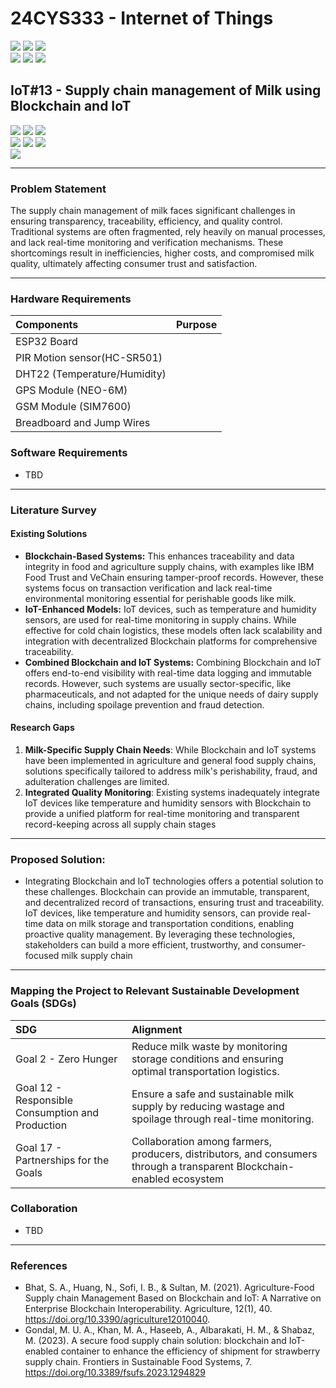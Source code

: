 # 24CYS333 - Internet of Things
![](https://img.shields.io/badge/Batch-22CYS-lightgreen) ![](https://img.shields.io/badge/UG-blue) ![](https://img.shields.io/badge/Subject-IoT-blue)
<br/>
![](https://img.shields.io/badge/Lecture-2-orange) ![](https://img.shields.io/badge/Practical-3-orange) ![](https://img.shields.io/badge/Credits-3-orange) <br/>

## IoT#13 -  Supply chain management of Milk using Blockchain and IoT

![](https://img.shields.io/badge/Member-Deepak_Kumar_S-gold)  ![](https://img.shields.io/badge/Member-Joshua_Anto_A-gold)  ![](https://img.shields.io/badge/Member-Midhru_Jayan_K-gold) <br/> 
![](https://img.shields.io/badge/SDG-2-darkgreen) ![](https://img.shields.io/badge/SDG-12-darkgreen) ![](https://img.shields.io/badge/SDG-17-darkgreen) <br/>
![](https://img.shields.io/badge/Reviewed-brown)

---
### Problem Statement
The supply chain management of milk faces significant challenges in ensuring transparency, traceability, efficiency, and quality control. Traditional systems are often fragmented, rely heavily on manual processes, and lack real-time monitoring and verification mechanisms. These shortcomings result in inefficiencies, higher costs, and compromised milk quality, ultimately affecting consumer trust and satisfaction.

---
### Hardware Requirements

| Components      | Purpose | 
|:-----------------|:-------| 
| ESP32 Board             |  |
| PIR Motion sensor(HC-SR501)  | |
| DHT22 (Temperature/Humidity)|  |
| GPS Module (NEO-6M)    |    |
| GSM Module (SIM7600)    |    |
| Breadboard and Jump Wires    |    |

### Software Requirements
- TBD

---
### Literature Survey  

#### Existing Solutions
- **Blockchain-Based Systems:** This enhances traceability and data integrity in food and agriculture supply chains, with examples like IBM Food Trust and VeChain ensuring tamper-proof records. However, these systems focus on transaction verification and lack real-time environmental monitoring essential for perishable goods like milk.
- **IoT-Enhanced Models:** IoT devices, such as temperature and humidity sensors, are used for real-time monitoring in supply chains. While effective for cold chain logistics, these models often lack scalability and integration with decentralized Blockchain platforms for comprehensive traceability.
- **Combined Blockchain and IoT Systems:** Combining Blockchain and IoT offers end-to-end visibility with real-time data logging and immutable records. However, such systems are usually sector-specific, like pharmaceuticals, and not adapted for the unique needs of dairy supply chains, including spoilage prevention and fraud detection.
 
#### Research Gaps  
1. **Milk-Specific Supply Chain Needs**: While Blockchain and IoT systems have been implemented in agriculture and general food supply chains, solutions specifically tailored to address milk's perishability, fraud, and adulteration challenges are limited.
2. **Integrated Quality Monitoring**: Existing systems inadequately integrate IoT devices like temperature and humidity sensors with Blockchain to provide a unified platform for real-time monitoring and transparent record-keeping across all supply chain stages
---

### Proposed Solution: 

- Integrating Blockchain and IoT technologies offers a potential solution to these challenges. Blockchain can provide an immutable, transparent, and decentralized record of transactions, ensuring trust and traceability. IoT devices, like temperature and humidity sensors, can provide real-time data on milk storage and transportation conditions, enabling proactive quality management. By leveraging these technologies, stakeholders can build a more efficient, trustworthy, and consumer-focused milk supply chain
---

### Mapping the Project to Relevant Sustainable Development Goals (SDGs) 
| SDG | Alignment |
|:---|:----------|
| Goal 2 - Zero Hunger| Reduce milk waste by monitoring storage conditions and ensuring optimal transportation logistics. |
| Goal 12 - Responsible Consumption and Production | Ensure a safe and sustainable milk supply by reducing wastage and spoilage through real-time monitoring.   |
| Goal 17 - Partnerships for the Goals | Collaboration among farmers, producers, distributors, and consumers through a transparent Blockchain-enabled ecosystem   |

### Collaboration 
- TBD
---

### References
- Bhat, S. A., Huang, N., Sofi, I. B., & Sultan, M. (2021). Agriculture-Food Supply chain Management Based on Blockchain and IoT: A Narrative on Enterprise Blockchain Interoperability. Agriculture, 12(1), 40. https://doi.org/10.3390/agriculture12010040.
- Gondal, M. U. A., Khan, M. A., Haseeb, A., Albarakati, H. M., & Shabaz, M. (2023). A secure food supply chain solution: blockchain and IoT-enabled container to enhance the efficiency of shipment for strawberry supply chain. Frontiers in Sustainable Food Systems, 7. https://doi.org/10.3389/fsufs.2023.1294829
